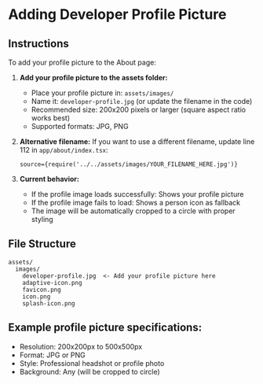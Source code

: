 # Adding Developer Profile Picture

## Instructions

To add your profile picture to the About page:

1. **Add your profile picture to the assets folder:**
   - Place your profile picture in: `assets/images/`
   - Name it: `developer-profile.jpg` (or update the filename in the code)
   - Recommended size: 200x200 pixels or larger (square aspect ratio works best)
   - Supported formats: JPG, PNG

2. **Alternative filename:**
   If you want to use a different filename, update line 112 in `app/about/index.tsx`:
   ```tsx
   source={require('../../assets/images/YOUR_FILENAME_HERE.jpg')}
   ```

3. **Current behavior:**
   - If the profile image loads successfully: Shows your profile picture
   - If the profile image fails to load: Shows a person icon as fallback
   - The image will be automatically cropped to a circle with proper styling

## File Structure
```
assets/
  images/
    developer-profile.jpg  <- Add your profile picture here
    adaptive-icon.png
    favicon.png
    icon.png
    splash-icon.png
```

## Example profile picture specifications:
- Resolution: 200x200px to 500x500px
- Format: JPG or PNG
- Style: Professional headshot or profile photo
- Background: Any (will be cropped to circle)